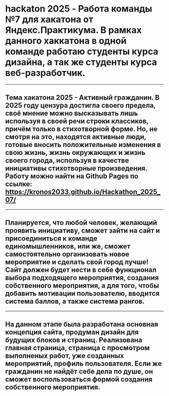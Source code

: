 # hackaton 2025 - Работа команды №7 для хакатона от Яндекс.Практикума. В рамках данного хаккатона в одной команде работаю студенты курса дизайна, а так же студенты курса веб-разработчик.
------
## Тема хакатона 2025 - Активный гражданин. В 2025 году цензура достигла своего предела, своё мнение можно высказывать лишь используя в своей речи строки классиков, причём только в стихотворной форме. Но, не смотря на это, находятся активные люди, готовые вносить положительные изменения в свою жизнь, жизнь окружающих и жизнь своего города, используя в качестве инициативы стихотворные произведения. Работу можно найти на Github Pages по ссылке: https://kronos2033.github.io/Hackathon_2025_07/
------
## Планируется, что любой человек, желающий проявить инициативу, сможет зайти на сайт и присоединиться к команде единомышленников, или же, сможет самостоятельно организовать новое мероприятие и сделать свой город лучше! Сайт должен будет нести в себе функционал выбора подходящего мероприятия, создания собственного мероприятия, а для того, чтобы добавить мотивации пользователю, вводится система баллов, а также система рангов.
------
## На данном этапе была разработана основная концепция сайта, продуман дизайн для будущих блоков и страниц. Реализована главная страница, страница с просмотром выполненых работ, уже созданных мероприятий, профиль пользователя. Если же гражданин не найдёт себе дела по душе, он сможет воспользоваться формой создания собственного мероприятия.


